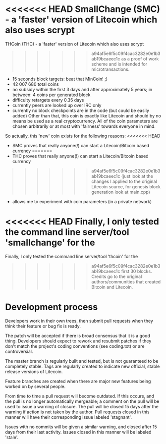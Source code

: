 <<<<<<< HEAD
SmallChange (SMC) - a 'faster' version of Litecoin which also uses scrypt
=======
THCoin (THC) - a 'faster' version of Litecoin which also uses scrypt
>>>>>>> a94af5e6f5c09f4cac3282e0e1b3ab19bcaeec1c
as a proof of work scheme and is intended for microtransactions.
 - 15 seconds block targets: beat that MinCoin! ;)
 - 42 007 680 total coins
 - no subsidy within the first 3 days and after approximately 5 years;
    in between: 4 coins per generated block
 - difficulty retargets every 0.35 days
 - currently peers are looked up over IRC only
 - currently no block checkpoints are in the code (but could be easily
   added)
Other than that, this coin is exactly like Litecoin and should by no
means be used as a real cryptocurrency. All of the coin parameters
are chosen arbitrarily or at most with 'fairness' towards everyone in mind.

So actually, this 'new' coin exists for the following reasons:
<<<<<<< HEAD
 - SMC proves that really anyone(!) can start a Litecoin/Bitcoin based currency
=======
 - THC proves that really anyone(!) can start a Litecoin/Bitcoin based currency
>>>>>>> a94af5e6f5c09f4cac3282e0e1b3ab19bcaeec1c
    (just look at the changes I applied to the original Litecoin source,
     for genesis block generation look at main.cpp)
 - allows me to experiment with coin parameters (in a private network)

<<<<<<< HEAD
Finally, I only tested the command line server/tool 'smallchange' for the
=======
Finally, I only tested the command line server/tool 'thcoin' for the
>>>>>>> a94af5e6f5c09f4cac3282e0e1b3ab19bcaeec1c
first 30 blocks. Credits go to the original authors/communities that
created Bitcoin and Litecoin.

Development process
===================

Developers work in their own trees, then submit pull requests when
they think their feature or bug fix is ready.

The patch will be accepted if there is broad consensus that it is a
good thing.  Developers should expect to rework and resubmit patches
if they don't match the project's coding conventions (see coding.txt)
or are controversial.

The master branch is regularly built and tested, but is not guaranteed
to be completely stable. Tags are regularly created to indicate new
official, stable release versions of Litecoin.

Feature branches are created when there are major new features being
worked on by several people.

From time to time a pull request will become outdated. If this occurs, and
the pull is no longer automatically mergeable; a comment on the pull will
be used to issue a warning of closure. The pull will be closed 15 days
after the warning if action is not taken by the author. Pull requests closed
in this manner will have their corresponding issue labeled 'stagnant'.

Issues with no commits will be given a similar warning, and closed after
15 days from their last activity. Issues closed in this manner will be 
labeled 'stale'.
